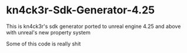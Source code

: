 # kn4ck3r-Sdk-Generator-4.25
This is kn4ck3r's sdk generator ported to unreal engine 4.25 and above with unreal's new property system

Some of this code is really shit
